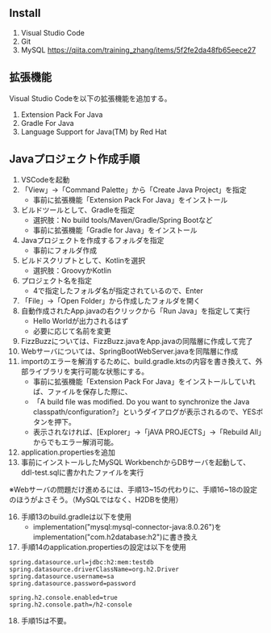 ## Install

1. Visual Studio Code
3. Git
4. MySQL https://qiita.com/training_zhang/items/5f2fe2da48fb65eece27

## 拡張機能
Visual Studio Codeを以下の拡張機能を追加する。
1. Extension Pack For Java
2. Gradle For Java
3. Language Support for Java(TM) by Red Hat

## Javaプロジェクト作成手順

1. VSCodeを起動
2. 「View」->「Command Palette」から「Create Java Project」を指定
    - 事前に拡張機能「Extension Pack For Java」をインストール
3. ビルドツールとして、Gradleを指定
    - 選択肢：No build tools/Maven/Gradle/Spring Bootなど
    - 事前に拡張機能「Gradle for Java」をインストール
4. Javaプロジェクトを作成するフォルダを指定
    - 事前にフォルダ作成
5. ビルドスクリプトとして、Kotlinを選択
    - 選択肢：GroovyかKotlin
7. プロジェクト名を指定
    - 4で指定したフォルダ名が指定されているので、Enter
8. 「File」->「Open Folder」から作成したフォルダを開く
9. 自動作成されたApp.javaの右クリックから「Run Java」を指定して実行
    - Hello Worldが出力されるはず
    - 必要に応じて名前を変更
11. FizzBuzzについては、FizzBuzz.javaをApp.javaの同階層に作成して完了
12. Webサーバについては、SpringBootWebServer.javaを同階層に作成
13. importのエラーを解消するために、build.gradle.ktsの内容を書き換えて、外部ライブラリを実行可能な状態にする。
    - 事前に拡張機能「Extension Pack For Java」をインストールしていれば、ファイルを保存した際に、
    - 「A build file was modified. Do you want to synchronize the Java classpath/configuration?」というダイアログが表示されるので、YESボタンを押下。
    - 表示されなければ、[Explorer」->「jAVA PROJECTS」->「Rebuild All」からでもエラー解消可能。
14. application.propertiesを追加
15. 事前にインストールしたMySQL WorkbenchからDBサーバを起動して、ddl-test.sqlに書かれたファイルを実行

※Webサーバの問題だけ進めるには、手順13~15の代わりに、手順16~18の設定のほうがよさそう。（MySQLではなく、H2DBを使用）

16. 手順13のbuild.gradleは以下を使用
    - implementation("mysql:mysql-connector-java:8.0.26")をimplementation("com.h2database:h2")に書き換え
17. 手順14のapplication.propertiesの設定は以下を使用
```
spring.datasource.url=jdbc:h2:mem:testdb
spring.datasource.driverClassName=org.h2.Driver
spring.datasource.username=sa
spring.datasource.password=password

spring.h2.console.enabled=true
spring.h2.console.path=/h2-console
```
18. 手順15は不要。


